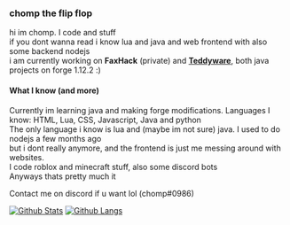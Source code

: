 ### chomp the flip flop

hi im chomp. I code and stuff <br>
if you dont wanna read i know lua and java and web frontend with also some backend nodejs <br>
i am currently working on **FaxHack** (private) and [**Teddyware**](https://github.com/ChompChompDead/Teddyware), both java projects on forge 1.12.2 :) <br>

#### What I know (and more)

Currently im learning java and making forge modifications. 
Languages I know: HTML, Lua, CSS, Javascript, Java and python <br>
The only language i know is lua and (maybe im not sure) java. I used to do nodejs a few months ago <br>
but i dont really anymore, and the frontend is just me messing around with websites. <br>
I code roblox and minecraft stuff, also some discord bots <br>
Anyways thats pretty much it <br>

Contact me on discord if u want lol (chomp#0986)

[![Github Stats](https://github-readme-stats.vercel.app/api?username=ChompChompDead&show_icons=true&theme=tokyonight)](https://github.com/anuraghazra/github-readme-stats)
[![Github Langs](https://github-readme-stats.vercel.app/api/top-langs/?username=ChompChompDead&show_icons=true&theme=tokyonight&layout=compact&langs_count=10)](https://github.com/anuraghazra/github-readme-stats)
